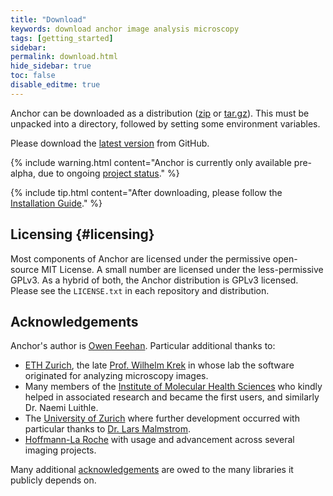 ```yaml
---
title: "Download"
keywords: download anchor image analysis microscopy
tags: [getting_started]
sidebar:
permalink: download.html
hide_sidebar: true
toc: false
disable_editme: true
---
```


Anchor can be downloaded as a distribution ([zip](https://github.com/anchoranalysis/anchor-assembly/releases/download/0.7-prerelease/anchor-0.7-prerelease.zip) or [tar.gz](https://github.com/anchoranalysis/anchor-assembly/releases/download/0.7-prerelease/anchor-0.7-prerelease.tar.gz)). This must be unpacked into a directory, followed by setting some environment variables.

Please download the [latest version](https://github.com/anchoranalysis/anchor-assembly/releases/download/0.7-prerelease/anchor-0.7-prerelease.zip) from GitHub.

{% include warning.html content="Anchor is currently only available pre-alpha, due to ongoing [project status](/index.html#projectStatus)." %}

{% include tip.html content="After downloading, please follow the [Installation Guide](installation.html)." %}

## Licensing {#licensing}

Most components of Anchor are licensed under the permissive open-source MIT License. A small number are licensed under the less-permissive GPLv3. As a hybrid of both, the Anchor distribution is GPLv3 licensed. Please see the `LICENSE.txt` in each repository and distribution.

## Acknowledgements

Anchor's author is [Owen Feehan](http://www.owenfeehan.com/). Particular additional thanks to:

* [ETH Zurich](https://ethz.ch/en.html), the late [Prof. Wilhelm Krek](https://mhs.biol.ethz.ch/research/krek/biography-krek.html) in whose lab the software originated for analyzing microscopy images.
* Many members of the [Institute of Molecular Health Sciences](https://mhs.biol.ethz.ch/) who kindly helped in associated research and became the first users, and similarly Dr. Naemi Luithle.
* The [University of Zurich](https://www.uzh.ch/en.html) where further development occurred with particular thanks to [Dr. Lars Malmstrom](http://2ddb.org/).
* [Hoffmann-La Roche](https://www.roche.com/) with usage and advancement across several imaging projects.

Many additional [acknowledgements](acknowledgements.html) are owed to the many libraries it publicly depends on.